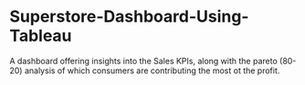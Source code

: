 # Superstore-Dashboard-Using-Tableau
A dashboard offering insights into the Sales KPIs, along with the pareto (80-20) analysis  of which consumers are contributing the most ot the profit.
